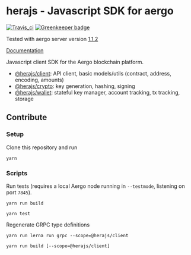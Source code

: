 # herajs - Javascript SDK for aergo

[![Travis_ci](https://travis-ci.org/aergoio/herajs.svg?branch=master)](https://travis-ci.org/aergoio/herajs) [![Greenkeeper badge](https://badges.greenkeeper.io/aergoio/herajs.svg)](https://greenkeeper.io/)

Tested with aergo server version
[1.1.2](https://github.com/aergoio/aergo/tree/v1.1.2)

[Documentation](https://herajs.readthedocs.io/)

Javascript client SDK for the Aergo blockchain platform.

- [@herajs/client](./packages/@herajs/client): API client, basic models/utils (contract, address, encoding, amounts)
- [@herajs/crypto](./packages/@herajs/crypto): key generation, hashing, signing
- [@herajs/wallet](./packages/@herajs/wallet): stateful key manager, account tracking, tx tracking, storage

## Contribute

### Setup

Clone this repository and run

```console
yarn
```

### Scripts

Run tests (requires a local Aergo node running in `--testmode`, listening on port `7845`).

```console
yarn run build
```
```console
yarn test
```

Regenerate GRPC type definitions

```console
yarn run lerna run grpc --scope=@herajs/client
```
```console
yarn run build [--scope=@herajs/client]
```
